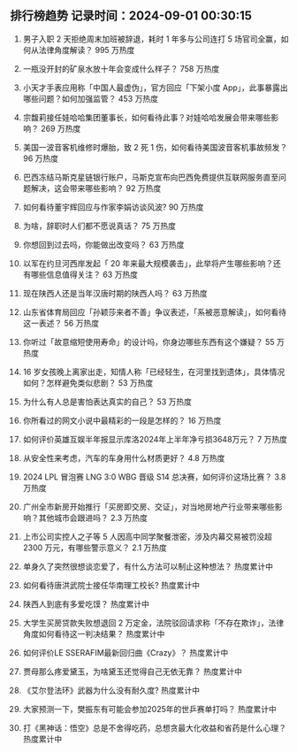 
## 排行榜趋势 记录时间：2024-09-01 00:30:15
  
  1. 男子入职 2 天拒绝周末加班被辞退，耗时 1 年多与公司连打 5 场官司全赢，如何从法律角度解读？ 995 万热度
    
  2. 一瓶没开封的矿泉水放十年会变成什么样子？ 758 万热度
    
  3. 小天才手表应用称「中国人最虚伪」，官方回应「下架小度 App」，此事暴露出哪些问题？如何加强监管？ 453 万热度
    
  4. 宗馥莉接任娃哈哈集团董事长，如何看待此事？对娃哈哈发展会带来哪些影响？ 269 万热度
    
  5. 美国一波音客机维修时爆胎，致 2 死 1 伤，如何看待美国波音客机事故频发？ 96 万热度
    
  6. 巴西冻结马斯克星链银行账户，马斯克宣布向巴西免费提供互联网服务直至问题解决，这会带来哪些影响？ 92 万热度
    
  7. 如何看待董宇辉回应与作家李娟访谈风波? 90 万热度
    
  8. 为啥，辞职时人们都不愿说真话？ 75 万热度
    
  9. 你想回到过去吗，你能做出改变吗？ 63 万热度
    
  10. 以军在约旦河西岸发起「 20 年来最大规模袭击」，此举将产生哪些影响？还有哪些信息值得关注？ 63 万热度
    
  11. 现在陕西人还是当年汉唐时期的陕西人吗？ 63 万热度
    
  12. 山东省体育局回应「孙颖莎来者不善」争议表述，「系被恶意解读」，如何看待这一表述？ 56 万热度
    
  13. 你听过「故意缩短使用寿命」的设计吗，你身边哪些东西有这个嫌疑？ 55 万热度
    
  14. 16 岁女孩晚上离家出走，知情人称「已经轻生，在河里找到遗体」，具体情况如何？怎样避免类似悲剧？ 53 万热度
    
  15. 为什么有人总是害怕表达真实的自己？ 53 万热度
    
  16. 你所看过的网文小说中最精彩的一段是怎样的？ 16 万热度
    
  17. 如何评价英雄互娱半年报显示库洛2024年上半年净亏损3648万元？ 7 万热度
    
  18. 从安全性来考虑，汽车的车身用什么材质更好？ 4.8 万热度
    
  19. 2024 LPL 冒泡赛 LNG 3:0 WBG 晋级 S14 总决赛，如何评价这场比赛？ 3.8 万热度
    
  20. 广州全市新房开始推行「买房即交房、交证」，对当地房地产行业带来哪些影响？其他城市会跟进吗？ 2.3 万热度
    
  21. 上市公司实控人之子等 5 人因高中同学聚餐泄密，涉及内幕交易被罚没超 2300 万元，有哪些警示意义？ 2.1 万热度
    
  22. 单身久了突然很想谈恋爱了，有什么方法可以制止这种想法？ 热度累计中
    
  23. 如何看待唐洪武院士接任华南理工校长? 热度累计中
    
  24. 陕西人到底有多爱吃馍？ 热度累计中
    
  25. 大学生买房贷款失败想退回 2 万定金，法院驳回请求称「不存在欺诈」，法律角度如何看待这一判决结果？ 热度累计中
    
  26. 如何评价LE SSERAFIM最新回归曲《Crazy》？ 热度累计中
    
  27. 贾母那么疼爱黛玉，为啥黛玉还觉得自己无依无靠？ 热度累计中
    
  28. 《艾尔登法环》武器为什么没有耐久度? 热度累计中
    
  29. 大家预测一下，樊振东有可能会参加2025年的世乒赛单打吗？ 热度累计中
    
  30. 打《黑神话：悟空》总是不舍得吃药，总想贪最大化收益和省药是什么心理？ 热度累计中
    
